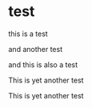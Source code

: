 # test

this is a test

and another test

and this is also a test

This is yet another test

This is yet another test
